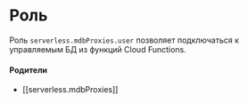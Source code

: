 # Роль

Роль `serverless.mdbProxies.user` позволяет подключаться к управляемым БД из функций Cloud Functions.


#### Родители

- [[serverless.mdbProxies]]
